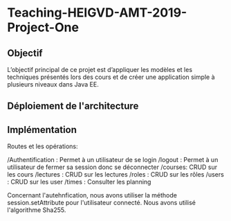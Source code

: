 # Teaching-HEIGVD-AMT-2019-Project-One
## Objectif

L’objectif principal de ce projet est d’appliquer les modèles et les techniques présentés lors des cours et de créer une application simple à plusieurs niveaux dans Java EE.

## Déploiement de l'architecture



## Implémentation 
Routes et les opérations:

/Authentification : Permet à un utilisateur de se login
/logout : Permet à un utilisateur de fermer sa session donc se déconnecter
/courses: CRUD sur les cours
/lectures : CRUD sur les lectures
/roles : CRUD sur les rôles
/users : CRUD sur les user
/times : Consulter les planning

Concernant l'autehnfication, nous avons utiliser la méthode session.setAttribute pour l'utilisateur connecté. Nous avons utilisé l'algorithme Sha255.
